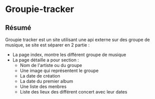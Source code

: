 # Groupie-tracker

## Résumé

Groupie tracker est un site utilisant une api externe sur des groupe de musique, se site est séparer en 2 partie :
  * La page index, montre les différent groupe de musique
  * La page détaille a pour section :
      * Nom de l'artiste ou du groupe
      * Une image qui représentent le groupe
      * La date de création
      * La date du premier album
      * Une liste des menbres
      * Liste des lieux des différent concert avec leur dates
